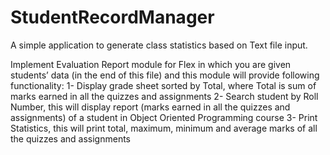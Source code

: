# StudentRecordManager
A simple application to generate class statistics based on Text file input. 

Implement Evaluation Report module for Flex in which you are given students’ data (in the end of this file) and this module will provide following functionality:
                1-	Display grade sheet sorted by Total, where Total is sum of marks earned in all the quizzes and assignments
                2-	Search student by Roll Number, this will display report (marks earned in all the quizzes and assignments) of a student in Object Oriented Programming course
                3-	Print Statistics, this will print total, maximum, minimum and average marks of all the quizzes and assignments
